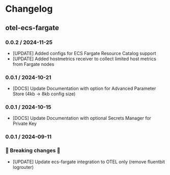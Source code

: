 # Changelog

## otel-ecs-fargate

<!-- To add a new entry write: -->

<!-- ### version / full date -->

<!-- * [Update/Bug fix] message that describes the changes that you apply -->

### 0.0.2 / 2024-11-25

* [UPDATE] Added configs for ECS Fargate Resource Catalog support
* [UPDATE] Added hostmetrics receiver to collect limited host metrics from Fargate nodes

### 0.0.1 / 2024-10-21

* [DOCS] Update Documentation with option for Advanced Parameter Store (4kb -> 8kb config size)

### 0.0.1 / 2024-10-15

* [DOCS] Update Documentation with optional Secrets Manager for Private Key

### 0.0.1 / 2024-09-11

### 🛑 Breaking changes 🛑
* [UPDATE] Update ecs-fargate integration to OTEL only (remove fluentbit logrouter)
